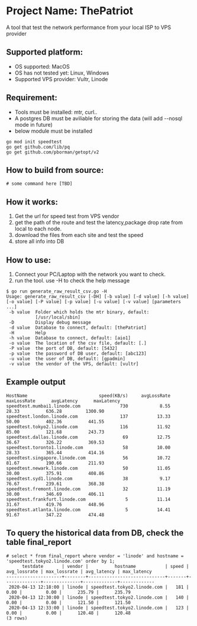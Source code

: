 # Project Name: ThePatriot
A tool that test the network performance from your local ISP to VPS provider

## Supported platform:
- OS supported: MacOS
- OS has not tested yet: Linux, Windows
- Supported VPS provider: Vultr, Linode

## Requirement:
- Tools must be installed: mtr, curl..
- A postgres DB must be aviliable for storing the data (will add --nosql mode in future)
- below module must be installed
```
go mod init speedtest
go get github.com/lib/pq
go get github.com/pborman/getopt/v2
```

## How to build from source:
```
# some command here [TBD]
```

## How it works: 
1. Get the url for speed test from VPS vendor
2. get the path of the route and test the latency,package drop rate from local to each node.
3. download the files from each site and test the speed
4. store all info into DB

## How to use:
1. Connect your PC/Laptop with the network you want to check.
2. run the tool. use -H to check the help message
```
$ go run generate_raw_result_csv.go -H
Usage: generate_raw_result_csv [-DH] [-b value] [-d value] [-h value] [-o value] [-P value] [-p value] [-u value] [-v value] [parameters ...]
 -b value  Folder which holds the mtr binary, default:
           [/usr/local/sbin]
 -D        Display debug message
 -d value  Database to connect, default: [thePatriot]
 -H        Help
 -h value  Database to connect, default: [aio1]
 -o value  The location of the csv file, default: [.]
 -P value  the port of DB, default: [5432]
 -p value  the password of DB user, default: [abc123]
 -u value  the user of DB, default: [gpadmin]
 -v value  the vendor of the VPS, default: [vultr]
 ```
 
## Example output 
```
HostName                           speed(KB/s)     avgLossRate     maxLossRate      avgLatency      maxLatency
speedtest.mumbai1.linode.com               730            8.55           28.33          636.28         1300.90
speedtest.london.linode.com                137           13.33           50.00          402.36          441.55
speedtest.tokyo2.linode.com                116           11.92           85.00          121.68          243.73
speedtest.dallas.linode.com                 69           12.75           36.67          326.22          369.53
speedtest.toronto1.linode.com               58           10.00           28.33          365.44          414.16
speedtest.singapore.linode.com              56           10.72           81.67          190.66          211.93
speedtest.newark.linode.com                 50           11.05           30.00          375.91          408.86
speedtest.syd1.linode.com                   38            9.17           76.67          239.61          368.38
speedtest.fremont.linode.com                32           11.19           30.00          346.69          406.11
speedtest.frankfurt.linode.com               5           11.14           31.67          419.76          448.96
speedtest.atlanta.linode.com                 5           14.41           91.67          347.22          474.48
```

## To query the historical data from DB, check the table final_report
```
# select * from final_report where vendor = 'linode' and hostname = 'speedtest.tokyo2.linode.com' order by 1;
      testdate       | vendor |          hostname           | speed | avg_lossrate | max_lossrate | avg_latency | max_latency
---------------------+--------+-----------------------------+-------+--------------+--------------+-------------+-------------
 2020-04-13 12:18:00 | linode | speedtest.tokyo2.linode.com |   181 |         0.00 |         0.00 |      235.79 |      235.79
 2020-04-13 12:30:00 | linode | speedtest.tokyo2.linode.com |   140 |         0.00 |         0.00 |      121.50 |      121.50
 2020-04-13 12:33:00 | linode | speedtest.tokyo2.linode.com |   123 |         0.00 |         0.00 |      120.48 |      120.48
(3 rows)
```

